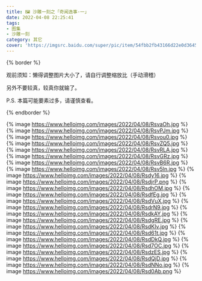 ```yaml
---
title: 🖼️ 沙雕一刻之「奇闻逸事·一」
date: 2022-04-08 22:25:41
tags: 
- 图集
- 沙雕一刻
category: 其它
cover: 'https://imgsrc.baidu.com/super/pic/item/54fbb2fb43166d22e0d36455032309f79152d24f.jpg'
---
```


{% border %}

观前须知：懒得调整图片大小了，请自行调整缩放比（手动滑稽）

另外不要较真，较真你就输了。

P.S. 本篇可能要素过多，请谨慎查看。

{% endborder %}

{% image https://www.helloimg.com/images/2022/04/08/RsvaOh.jpg %}
{% image https://www.helloimg.com/images/2022/04/08/RsvPJm.jpg %}
{% image https://www.helloimg.com/images/2022/04/08/Rsvou0.jpg %}
{% image https://www.helloimg.com/images/2022/04/08/RsvZQ5.jpg %}
{% image https://www.helloimg.com/images/2022/04/08/RsvRLA.jpg %}
{% image https://www.helloimg.com/images/2022/04/08/RsvGRz.jpg %}
{% image https://www.helloimg.com/images/2022/04/08/RsvB6R.jpg %}
{% image https://www.helloimg.com/images/2022/04/08/Rsv5ln.jpg %}
{% image https://www.helloimg.com/images/2022/04/08/Rsdy16.jpg %}
{% image https://www.helloimg.com/images/2022/04/08/RsdjrP.png %}
{% image https://www.helloimg.com/images/2022/04/08/RsdhOM.jpg %}
{% image https://www.helloimg.com/images/2022/04/08/RsdfEg.jpg %}
{% image https://www.helloimg.com/images/2022/04/08/RsdVuX.jpg %}
{% image https://www.helloimg.com/images/2022/04/08/RsdrN9.jpg %}
{% image https://www.helloimg.com/images/2022/04/08/RsdkAY.jpg %}
{% image https://www.helloimg.com/images/2022/04/08/RsdgRE.jpg %}
{% image https://www.helloimg.com/images/2022/04/08/RsdKIv.jpg %}
{% image https://www.helloimg.com/images/2022/04/08/Rsd61t.jpg %}
{% image https://www.helloimg.com/images/2022/04/08/RsdDkQ.jpg %}
{% image https://www.helloimg.com/images/2022/04/08/Rsd7OC.jpg %}
{% image https://www.helloimg.com/images/2022/04/08/RsdzES.jpg %}
{% image https://www.helloimg.com/images/2022/04/08/RsdQjD.jpg %}
{% image https://www.helloimg.com/images/2022/04/08/RsdNNo.jpg %}
{% image https://www.helloimg.com/images/2022/04/08/Rsd0Ab.png %}

